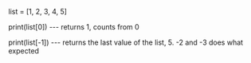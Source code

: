 list = [1, 2, 3, 4, 5]

print(list[0]) --- returns 1, counts from 0

print(list[-1]) --- returns the last value of the list, 5. -2 and -3 does what expected
